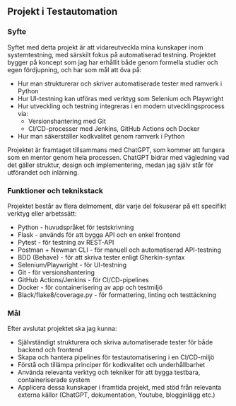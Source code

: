 ## Projekt i Testautomation

### Syfte
Syftet med detta projekt är att vidareutveckla mina kunskaper inom systemtestning, med särskilt fokus på automatiserad testning.
Projektet bygger på koncept som jag har erhållit både genom formella studier och egen fördjupning, och har som mål att öva på:
* Hur man strukturerar och skriver automatiserade tester med ramverk i Python
* Hur UI-testning kan utföras med verktyg som Selenium och Playwright
* Hur utveckling och testning integreras i en modern utvecklingsprocess via:
  * Versionshantering med Git
  * CI/CD-processer med Jenkins, GitHub Actions och Docker
* Hur man säkerställer kodkvalitet genom ramverk i Python

Projektet är framtaget tillsammans med ChatGPT, som kommer att fungera som en mentor genom hela processen. ChatGPT bidrar med vägledning vad det gäller struktur, design och implementering, medan jag själv står för utförandet och inlärning.

### Funktioner och teknikstack
Projektet består av flera delmoment, där varje del fokuserar på ett specifikt verktyg eller arbetssätt:
* Python - huvudspråket för testskrivning
* Flask - används för att bygga API och en enkel frontend
* Pytest - för testning av REST-API
* Postman + Newman CLI - för manuell och automatiserad API-testning
* BDD (Behave) - för att skriva tester enligt Gherkin-syntax
* Selenium/Playwright - för UI-testning
* Git - för versionshantering
* GitHub Actions/Jenkins - för CI/CD-pipelines
* Docker - för containerisering av app och testmiljö
* Black/flake8/coverage.py - för formattering, linting och testtäckning
### Mål
Efter avslutat projektet ska jag kunna:
* Självständigt strukturera och skriva automatiserade tester för både backend och frontend
* Skapa och hantera pipelines för testautomatisering i en CI/CD-miljö
* Förstå och tillämpa principer för kodkvalitet och underhållbarhet
* Använda relevanta verktyg och tekniker för att bygga testbara, containeriserade system
* Applicera dessa kunskaper i framtida projekt, med stöd från relevanta externa källor (ChatGPT, dokumentation, Youtube, blogginlägg etc.)
